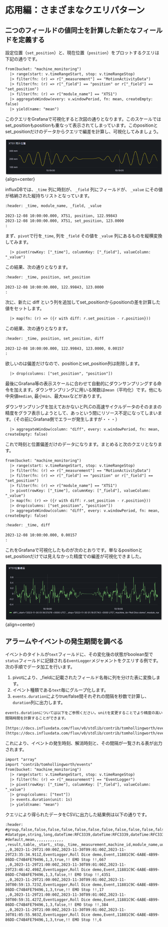 # 応用編：さまざまなクエリパターン

## 二つのフィールドの値同士を計算した新たなフィールドを定義する

設定位置（`set_position`）と、現在位置（`position`）をプロットするクエリは下記の通りです。

```{code-block} flux
from(bucket: "machine_monitoring")
  |> range(start: v.timeRangeStart, stop: v.timeRangeStop)
  |> filter(fn: (r) => r["_measurement"] == "MotionActivityData")
  |> filter(fn: (r) => r["_field"] == "position" or r["_field"] == "set_position")
  |> filter(fn: (r) => r["module_name"] == "XTS1")
  |> aggregateWindow(every: v.windowPeriod, fn: mean, createEmpty: false)
  |> yield(name: "mean")
```

このクエリをGrafanaで可視化すると次図の通りとなります。このスケールではset_positionもpositionも重なって表示されてしまっています。このpositionとset_positionだけのデータからクエリで編差を計算し、可視化してみましょう。

![](assets/2023-12-14-13-30-36.png){align=center}

influxDBでは、`_time` 列に時刻が、 `_field` 列にフィールドが、 `_value` にその値が格納された縦持ちリストとなっています。

```{csv-table}
:header: _time, module_name, _field, _value

2023-12-08 10:00:00.000, XTS1, position, 122.99843
2023-12-08 10:00:00.000, XTS1, set_position, 123.0000
:
```

まず、`pivot`で行を`_time`, 列を `_field` その値を `_value` 列にあるものを縦横変換してみます。

```
  |> pivot(rowKey: ["_time"], columnKey: ["_field"], valueColumn: "_value")
```

この結果、次の通りとなります。

```{csv-table}
:header: _time, position, set_position

2023-12-08 10:00:00.000, 122.99843, 123.0000
:
```

次に、新たに diff という列を追加してset_positionからpositionの差を計算した値をセットします。

```
  |> map(fn: (r) => ({r with diff: r.set_position - r.position}))
```

この結果、次の通りとなります。

```{csv-table}
:header: _time, position, set_position, diff

2023-12-08 10:00:00.000, 122.99843, 123.0000, 0.00157
:
```

欲しいのは偏差だけなので、positionとset_position列は削除します。

```
  |> drop(columns: ["set_position", "position"])
```

最後にGrafana等の表示スケールに合わせて自動的にダウンサンプリングする命令を加えます。ダウンサンプリングに用いる関数は`mean`（平均化）です。他にも中央値`median`, 最小`min`、最大`max`などがあります。

ダウンサンプリングを加えておかないとPLCの高速サイクルデータのそのままの精度をグラフ表示しようとして、あっという間にリソース不足になってしまいます。（その前にGrafana側でエラーが発生しますが・・・）

```
  |> aggregateWindow(column: "diff", every: v.windowPeriod, fn: mean, createEmpty: false)
```

これで時刻と位置偏差だけのデータになります。まとめると次のクエリとなります。

``` flux
from(bucket: "machine_monitoring")
  |> range(start: v.timeRangeStart, stop: v.timeRangeStop)
  |> filter(fn: (r) => r["_measurement"] == "MotionActivityData")
  |> filter(fn: (r) => r["_field"] == "position" or r["_field"] == "set_position")
  |> filter(fn: (r) => r["module_name"] == "XTS1")
  |> pivot(rowKey: ["_time"], columnKey: ["_field"], valueColumn: "_value")
  |> map(fn: (r) => ({r with diff: r.set_position - r.position}))
  |> drop(columns: ["set_position", "position"])
  |> aggregateWindow(column: "diff", every: v.windowPeriod, fn: mean, createEmpty: false)
```

```{csv-table}
:header: _time, diff

2023-12-08 10:00:00.000, 0.00157
:
```

これをGrafanaで可視化したものが次のとおりです。単なるpositionとset_positionだけでは見えなかった精度での編差が可視化できました。

![](assets/2023-12-14-13-32-29.png){align=center}



## アラームやイベントの発生期間を調べる

イベントのタイトルが`text`フィールドに、その変化後の状態がboolean型で`status`フィールドに記録される`EventLogger`メジャメントをクエリする例です。次の手順でデータ加工を行います。

1. pivotにより、_fieldに記載されたフィールド名毎に列を分けた表に変換します。
2. イベント種類である`text`毎にグループ化します。
3. `events.duration`によりtrue/false間それぞれの間隔を秒数で計算し、`duration`列に出力します。

```{note}
events.durationについては以下をご参照ください。unitを変更することでより精度の高い間隔時間を計算することができます。

[https://docs.influxdata.com/flux/v0/stdlib/contrib/tomhollingworth/events/duration/](https://docs.influxdata.com/flux/v0/stdlib/contrib/tomhollingworth/events/duration/)
```

これにより、イベントの発生時刻、解消時刻と、その間隔が一覧される表が出力されます。

``` flux
import "array"
import "contrib/tomhollingworth/events"
from(bucket: "machine_monitoring")
  |> range(start: v.timeRangeStart, stop: v.timeRangeStop)
  |> filter(fn: (r) => r["_measurement"] == "EventLogger")
  |> pivot(rowKey: ["_time"], columnKey: ["_field"], valueColumn: "_value")
  |> group(columns: ["text"])
  |> events.duration(unit: 1s)
  |> yield(name: "mean")
```

クエリにより得られたデータをCSVに出力した結果例は以下の通りです。

```{csv-table}
:header: 
#group,false,false,false,false,false,false,false,false,false,false,false,false,true,false
#datatype,string,long,dateTime:RFC3339,dateTime:RFC3339,dateTime:RFC3339,string,string,string,string,string,long,boolean,string,long
#default,mean,,,,,,,,,,,,,
,result,table,_start,_stop,_time,_measurement,machine_id,module_name,uuid,event_id,severity,status,text,duration
,,0,2023-11-29T21:00:00Z,2023-11-30T09:01:00Z,2023-11-29T23:35:34.911Z,EventLogger,Roll Dice demo,Event,11881C9C-6ABE-4B99-86DD-C74B4FE79496,1,3,true,!! EMO Stop !!,667
,,0,2023-11-29T21:00:00Z,2023-11-30T09:01:00Z,2023-11-29T23:46:42.498Z,EventLogger,Roll Dice demo,Event,11881C9C-6ABE-4B99-86DD-C74B4FE79496,1,3,false,!! EMO Stop !!,4351
,,0,2023-11-29T21:00:00Z,2023-11-30T09:01:00Z,2023-11-30T00:59:13.723Z,EventLogger,Roll Dice demo,Event,11881C9C-6ABE-4B99-86DD-C74B4FE79496,1,3,true,!! EMO Stop !!,17
,,0,2023-11-29T21:00:00Z,2023-11-30T09:01:00Z,2023-11-30T00:59:31.427Z,EventLogger,Roll Dice demo,Event,11881C9C-6ABE-4B99-86DD-C74B4FE79496,1,3,false,!! EMO Stop !!,384
,,0,2023-11-29T21:00:00Z,2023-11-30T09:01:00Z,2023-11-30T01:05:55.983Z,EventLogger,Roll Dice demo,Event,11881C9C-6ABE-4B99-86DD-C74B4FE79496,1,3,true,!! EMO Stop !!,6
```

